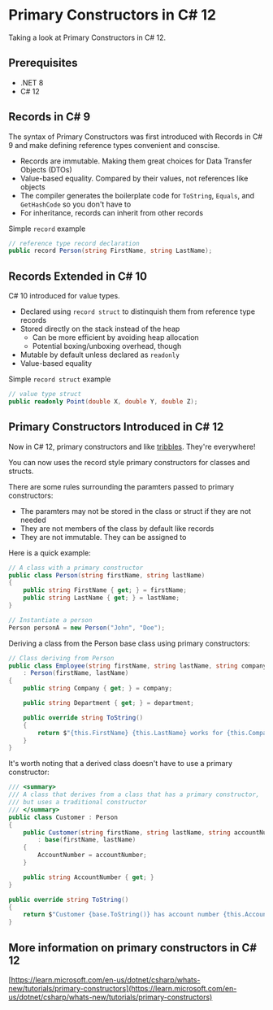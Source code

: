 # Primary Constructors in C# 12

Taking a look at Primary Constructors in C# 12.

## Prerequisites

* .NET 8
* C# 12

## Records in C# 9

The syntax of Primary Constructors was first introduced with Records in C# 9 and make defining reference types convenient and conscise.

* Records are immutable.  Making them great choices for Data Transfer Objects (DTOs)
* Value-based equality.  Compared by their values, not references like objects
* The compiler generates the boilerplate code for ```ToString```, ```Equals```, and ```GetHashCode``` so you don't have to
* For inheritance, records can inherit from other records

Simple ```record``` example

```csharp
// reference type record declaration
public record Person(string FirstName, string LastName);
```

## Records Extended in C# 10

C# 10 introduced for value types.

* Declared using ```record struct``` to distinquish them from reference type records
* Stored directly on the stack instead of the heap
	* Can be more efficient by avoiding heap allocation
	* Potential boxing/unboxing overhead, though
* Mutable by default unless declared as ```readonly```
* Value-based equality 

Simple ```record struct``` example

```csharp
// value type struct
public readonly Point(double X, double Y, double Z);
```

## Primary Constructors Introduced in C# 12

Now in C# 12, primary constructors and like [tribbles](https://en.wikipedia.org/wiki/Tribble). They're everywhere!

You can now uses the record style primary constructors for classes and structs.

There are some rules surrounding the paramters passed to primary constructors:

* The paramters may not be stored in the class or struct if they are not needed
* They are not members of the class by default like records
* They are not immutable.  They can be assigned to 

Here is a quick example:

```csharp
// A class with a primary constructor
public class Person(string firstName, string lastName)
{
    public string FirstName { get; } = firstName;
    public string LastName { get; } = lastName;
}

// Instantiate a person
Person personA = new Person("John", "Doe");
```

Deriving a class from the Person base class using primary constructors:

```csharp
// Class deriving from Person
public class Employee(string firstName, string lastName, string company, string department) 
    : Person(firstName, lastName)
{
    public string Company { get; } = company;

    public string Department { get; } = department;

    public override string ToString()
    {
        return $"{this.FirstName} {this.LastName} works for {this.Company} in {this.Department}";
    }
}
```

It's worth noting that a derived class doesn't have to use a primary constructor:

```csharp
/// <summary>
/// A class that derives from a class that has a primary constructor, 
/// but uses a traditional constructor
/// </summary>
public class Customer : Person
{
    public Customer(string firstName, string lastName, string accountNumber) 
        : base(firstName, lastName)
    {
        AccountNumber = accountNumber;
    }

    public string AccountNumber { get; }
}

public override string ToString()
{
    return $"Customer {base.ToString()} has account number {this.AccountNumber}";
}
```

## More information on primary constructors in C# 12

[https://learn.microsoft.com/en-us/dotnet/csharp/whats-new/tutorials/primary-constructors](https://learn.microsoft.com/en-us/dotnet/csharp/whats-new/tutorials/primary-constructors)
